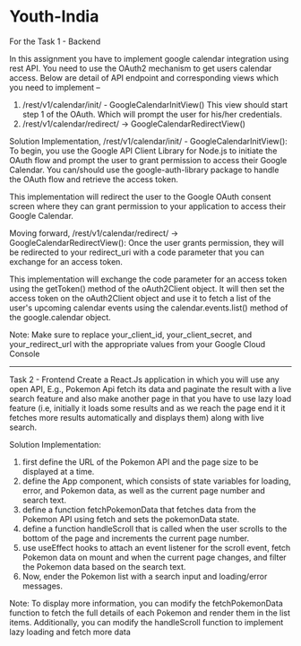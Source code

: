 # Youth-India
For the Task 1 - Backend

In this assignment you have to implement google calendar integration using rest API. You need to
use the OAuth2 mechanism to get users calendar access. Below are detail of API endpoint and
corresponding views which you need to implement –
1) /rest/v1/calendar/init/ - GoogleCalendarInitView()
This view should start step 1 of the OAuth. Which will prompt the user for his/her credentials.
2) /rest/v1/calendar/redirect/ -> GoogleCalendarRedirectView()

Solution Implementation,
/rest/v1/calendar/init/ - GoogleCalendarInitView():
To begin,  you use the Google API Client Library for Node.js to initiate the OAuth flow and prompt the user to grant permission to access their Google Calendar. 
You can/should use the google-auth-library package to handle the OAuth flow and retrieve the access token. 

This implementation will redirect the user to the Google OAuth consent screen where they can grant permission to your application to access their Google Calendar.

Moving forward, /rest/v1/calendar/redirect/ -> GoogleCalendarRedirectView():
Once the user grants permission, they will be redirected to your redirect_uri with a code parameter that you can exchange for an access token.

This implementation will exchange the code parameter for an access token using the getToken() method of the oAuth2Client object. It will then set the access token on the oAuth2Client object and use it to fetch a list of the user's upcoming calendar events using the calendar.events.list() method of the google.calendar object.

Note: Make sure to replace your_client_id, your_client_secret, and your_redirect_url with the appropriate values from your Google Cloud Console

___________________________________________________________________________________________________________________________________________
Task 2 - Frontend 
Create a React.Js application in which you will use any open API, E.g., Pokemon Api fetch its
data and paginate the result with a live search feature and also make another page in that
you have to use lazy load feature (i.e, initially it loads some results and as we reach the page
end it it fetches more results automatically and displays them) along with live search.

Solution Implementation:

1. first define the URL of the Pokemon API and the page size to be displayed at a time. 
2. define the App component, which consists of state variables for loading, error, and Pokemon data, as well as the current page number and search text.
3. define a function fetchPokemonData that fetches data from the Pokemon API using fetch and sets the pokemonData state.
4. define a function handleScroll that is called when the user scrolls to the bottom of the page and increments the current page number.
5. use useEffect hooks to attach an event listener for the scroll event, fetch Pokemon data on mount and when the current page changes, and filter the Pokemon data based on the search text. 
6. Now, ender the Pokemon list with a search input and loading/error messages.
  
  
Note: To display more information, you can modify the fetchPokemonData function to fetch the full details of each Pokemon and render them in the list items. Additionally, you can modify the handleScroll function to implement lazy loading and fetch more data
